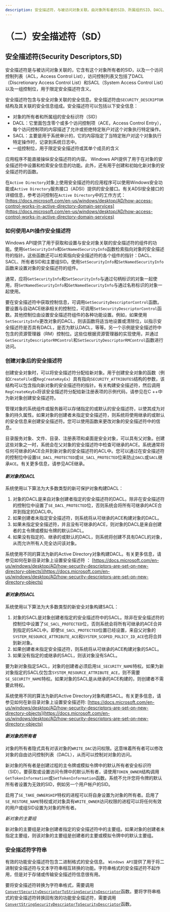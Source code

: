 ```yaml
---
description: 安全描述符，与被访问对象关联。由对象所有者的SID、所属组的SID、DACL、SACL、一组控制Bit组成。
---
```


# （二）安全描述符（SD）

## **安全描述符\(**Security Descriptors,SD**\)**

安全描述符是与被访问对象关联的，它含有这个对象所有者的SID，以及一个访问控制列表（ACL，Access Control List），访问控制列表又包括了DACL（Discretionary Access Control List）和SACL（System Access Control List）以及一组控制位，用于限定安全描述符含义。

安全描述符包含与安全对象关联的安全信息。安全描述符由`SECURITY_DESCRIPTOR`结构及其关联的安全信息组成。安全描述符可以包括以下安全信息：

* 对象的所有者和所属组的安全标识符（SID）
* DACL：它里面包含零个或多个访问控制项（ACE，Access Control Entry），每个访问控制项的内容描述了允许或拒绝特定账户对这个对象执行特定操作。
* SACL：主要是用于系统审计的，它的内容指定了当特定账户对这个对象执行特定操作时，记录到系统日志中。
* 一组控制位，用于限定安全描述符或其单个成员的含义

应用程序不能直接操纵安全描述符的内容。 Windows API提供了用于在对象的安全描述符中设置和检索安全信息的功能。此外，还有用于创建和初始化新对象的安全描述符的函数。

在`Active Directory`对象上使用安全描述符的应用程序可以使用Windows安全功能或`Active Directory`服务接口（ADSI）提供的安全接口。有关ADSI安全接口的详细信息，参考访问控制在`Active Directory`中的工作方式：[https://docs.microsoft.com/en-us/windows/desktop/AD/how-access-control-works-in-active-directory-domain-services](https://docs.microsoft.com/en-us/windows/desktop/AD/how-access-control-works-in-active-directory-domain-services)

### **如何使用API操作安全描述符**

Windows API提供了用于获取和设置与安全对象关联的安全描述符的组件的功能。使用`GetSecurityInfo`和`GetNamedSecurityInfo`函数检索指向对象的安全描述符的指针。这些函数还可以检索指向安全描述符的各个组件的指针：DACL、SACL、所有者SID和主要组SID。使用`SetSecurityInfo`和`SetNamedSecurityInfo`函数来设置对象的安全描述符的组件。

通常，应将`GetSecurityInfo`和`SetSecurityInfo`与通过句柄标识的对象一起使用，将`SetNamedSecurityInfo`和`GetNamedSecurityInfo`与通过名称标识的对象一起使用。

要在安全描述符中获取控制信息，可调用`GetSecurityDescriptorControl`函数。要设置与自动ACE继承相关的控制位，可调用`SetSecurityDescriptorControl`函数。其他控制位由设置安全描述符组件的各种功能设置。例如，如果使用`SetSecurityInfo`更改对象的DACL，则该函数将适当地设置或清除位，以指示安全描述符是否具有DACL，是否为默认DACL，等等。另一个示例是安全描述符中包含的资源管理器（RM）控制位。这些位根据资源管理器的实现使用，并通过`GetSecurityDescriptorRMControl`和`SetSecurityDescriptorRMControl`函数进行访问。

### **创建对象后的安全描述符**

创建安全对象时，可以将安全描述符分配给新对象。用于创建安全对象的函数（例如`CreateFile`或`RegCreateKeyEx`）具有指向`SECURITY_ATTRIBUTES`结构的参数，该结构可以包含指向新对象的安全描述符的指针。有关构建安全描述符，然后调用`RegCreateKeyEx`将该安全描述符分配给新注册表项的示例代码，请参见在C ++中为新对象创建安全描述符。

管理对象的系统组件或服务器可以存储指定的或默认的安全描述符，以使其成为对象的持久属性。如果对象的创建者未指定安全描述符，则系统将使用继承的或默认的安全信息来创建安全描述符。您可以使用函数来更改对象的安全描述符中的信息。

目录服务对象、文件、目录、注册表项和桌面是安全对象，可以具有父对象。创建这些对象之一时，系统会在父对象的安全描述符中检查可继承的ACE。系统通常将任何可继承的ACE合并到新对象的安全描述符的ACL中。您可以通过在安全描述符的控制位中设置`SE_DACL_PROTECTED`或`SE_SACL_PROTECTED`位来防止`DACL`或`SACL`继承`ACE`。有关更多信息，请参见ACE继承。

#### _新对象的DACL_

系统使用以下算法为大多数类型的新可保护对象构建DACL：

1. 对象的DACL是来自对象创建者指定的安全描述符的DACL。除非在安全描述符的控制位中设置了`SE_DACL_PROTECTED`位，否则系统会将所有可继承的ACE合并到指定的DACL中。
2. 如果创建者未指定安全描述符，则系统将从可继承的ACE构建对象的DACL。
3. 如果未指定安全描述符，并且没有可继承的ACE，则对象的DACL是来自创建者的主令牌或模拟令牌的默认DACL。
4. 如果没有指定的、继承的或默认的DACL，则系统将创建不具有DACL的对象，从而允许所有人完全访问该对象。

系统使用不同的算法为新的Active Directory对象构建DACL。有关更多信息，请参见如何在新目录对象上设置安全描述符 ： [https://docs.microsoft.com/en-us/windows/desktop/AD/how-security-descriptors-are-set-on-new-directory-objects](https://docs.microsoft.com/en-us/windows/desktop/AD/how-security-descriptors-are-set-on-new-directory-objects)

#### _新对象的SACL_

系统使用以下算法为大多数类型的新安全对象构建SACL：

1. 对象的SACL是对象创建者指定的安全描述符中的SACL。除非在安全描述符的控制位中设置了`SE_SACL_PROTECTED`位，否则系统会将所有可继承的ACE合并到指定的SACL中。即使`SE_SACL_PROTECTED`位置已经设置，来自父对象的`SYSTEM_RESOURCE_ATTRIBUTE_ACE`和`SYSTEM_SCOPED_POLICY_ID_ACE`也将合并到新对象。
2. 如果创建者未指定安全描述符，则系统将从可继承的ACE构建对象的SACL。
3. 如果没有指定的或继承的SACL，则该对象没有SACL。

要为新对象指定SACL，对象的创建者必须启用`SE_SECURITY_NAME`特权。如果为新对象指定的SACL仅包含`SYSTEM_RESOURCE_ATTRIBUTE_ACE`，则不需要`SE_SECURITY_NAME`特权。如果对象的SACL是从继承的ACE构建的，则创建者不需要此特权。

系统使用不同的算法为新的Active Directory对象构建SACL。有关更多信息，请参见如何在新目录对象上设置安全描述符: [https://docs.microsoft.com/en-us/windows/desktop/AD/how-security-descriptors-are-set-on-new-directory-objects](https://docs.microsoft.com/en-us/windows/desktop/AD/how-security-descriptors-are-set-on-new-directory-objects)

#### _新对象的所有者_

对象的所有者隐式具有对该对象的`WRITE_DAC`访问权限。这意味着所有者可以修改对象的自由访问控制列表（DACL），从而可以控制对对象的访问。

新对象的所有者是创建过程的主令牌或模拟令牌中的默认所有者安全标识符（SID）。要获取或设置访问令牌中的默认所有者，请使用`TOKEN_OWNER`结构调用`GetTokenInformation`或`SetTokenInformation`函数。系统不允许您将令牌的默认所有者设置为无效的SID，例如另一个用户帐户的SID。

启用了`SE_TAKE_OWNERSHIP`特权的进程可以将自身设置为对象的所有者。启用了`SE_RESTORE_NAME`特权或对对象具有`WRITE_OWNER`访问权限的进程可以将任何有效的用户或组SID设置为对象的所有者。

_新对象的主要组_

新对象的主要组是对象创建者指定的安全描述符中的主要组。如果对象的创建者未指定主要组，则该对象的主要组是创建者的主要或模拟令牌中的默认主要组。

### **安全描述符字符串**

有效的功能安全描述符包含二进制格式的安全信息。 `Windows API`提供了用于将二进制安全描述符与文本字符串相互转换的功能。字符串格式的安全描述符不起作用，但是对于存储或传输安全描述符信息很有用。

要将安全描述符转换为字符串格式，需要调用 [`ConvertSecurityDescriptorToStringSecurityDescriptor`](https://docs.microsoft.com/en-us/windows/desktop/api/Sddl/nf-sddl-convertsecuritydescriptortostringsecuritydescriptora)函数。要将字符串格式的安全描述符转换回有效的功能安全描述符，需要调用[`ConvertStringSecurityDescriptorToSecurityDescriptor`](https://docs.microsoft.com/en-us/windows/desktop/api/Sddl/nf-sddl-convertstringsecuritydescriptortosecuritydescriptora)函数。

